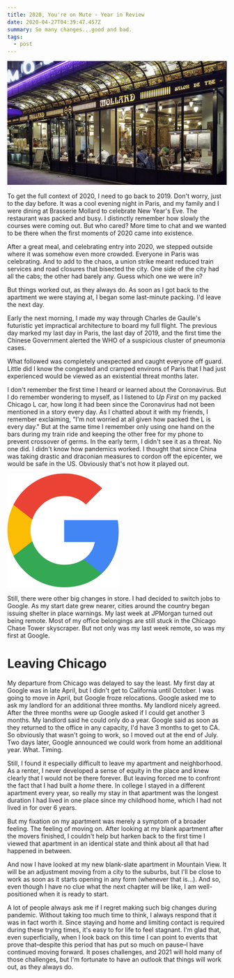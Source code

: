 ```yaml
---
title: 2020, You're on Mute - Year in Review
date: 2020-04-27T04:39:47.457Z
summary: So many changes...good and bad.
tags:
  - post
---
```

![brasserie mollard](/static/img/37633643731_206546d644_b.jpg "Brasserie Mollard")

To get the full context of 2020, I need to go back to 2019. Don't worry, just to the day before. It was a cool evening night in Paris, and my family and I were dining at Brasserie Mollard to celebrate New Year's Eve. The restaurant was packed and busy. I distinctly remember how slowly the courses were coming out. But who cared? More time to chat and we wanted to be there when the first moments of 2020 came into existence. 

After a great meal, and celebrating entry into 2020, we stepped outside where it was somehow even more crowded. Everyone in Paris was celebrating. And to add to the chaos, a union strike meant reduced train services and road closures that bisected the city. One side of the city had all the cabs; the other had barely any. Guess which one we were in?

But things worked out, as they always do. As soon as I got back to the apartment we were staying at, I began some last-minute packing. I'd leave the next day. 

Early the next morning, I made my way through Charles de Gaulle's futuristic yet impractical architecture to board my full flight. The previous day marked my last day in Paris, the last day of 2019, and the first time the Chinese Government alerted the WHO of a suspicious cluster of pneumonia cases.

What followed was completely unexpected and caught everyone off guard. Little did I know the congested and cramped environs of Paris that I had just experienced would be viewed as an existential threat months later. 

I don't remember the first time I heard or learned about the Coronavirus. But I do remember wondering to myself, as I listened to *Up First* on my packed Chicago L car, how long it had been since the Coronavirus had not been mentioned in a story every day. As I chatted about it with my friends, I remember exclaiming, "I'm not worried at all given how packed the L is every day." But at the same time I remember only using one hand on the bars during my train ride and keeping the other free for my phone to prevent crossover of germs. In the early term, I didn't see it as a threat. No one did. I didn't know how pandemics worked. I thought that since China was taking drastic and draconian measures to cordon off the epicenter, we would be safe in the US. Obviously that's not how it played out.

![Google](/static/img/glogo.png "Google")

Still, there were other big changes in store. I had decided to switch jobs to Google. As my start date grew nearer, cities around the country began issuing shelter in place warnings. My last week at JPMorgan turned out being remote. Most of my office belongings are still stuck in the Chicago Chase Tower skyscraper. But not only was my last week remote, so was my first at Google.

# Leaving Chicago

My departure from Chicago was delayed to say the least. My first day at Google was in late April, but I didn't get to California until October. I was going to move in April, but Google froze relocations. Google asked me to ask my landlord for an additional three months. My landlord nicely agreed. After the three months were up Google asked if I could get another 3 months. My landlord said he could only do a year. Google said as soon as they returned to the office in any capacity, I'd have 3 months to get to CA. So obviously that wasn't going to work, so I moved out at the end of July. Two days later, Google announced we could work from home an additional year. What. Timing.

Still, I found it especially difficult to leave my apartment and neighborhood. As a renter, I never developed a sense of equity in the place and knew clearly that I would not be there forever. But leaving forced me to confront the fact that I had built a *home* there. In college I stayed in a different apartment every year, so really my stay in that apartment was the longest duration I had lived in one place since my childhood home, which I had not lived in for over 6 years. 

But my fixation on my apartment was merely a symptom of a broader feeling. The feeling of moving on. After looking at my blank apartment after the movers finished, I couldn't help but harken back to the first time I viewed that apartment in an identical state and think about all that had happened in between. 

And now I have looked at my new blank-slate apartment in Mountain View. It will be an adjustment moving from a city to the suburbs, but I'll be close to work as soon as it starts opening in any form (whenever that is...). And so, even though I have no clue what the next chapter will be like, I am well-positioned when it is ready to start. 

A lot of people always ask me if I regret making such big changes during pandemic. Without taking too much time to think, I always respond that it was in fact worth it. Since staying and home and limiting contact is required during these trying times, it's easy to for life to feel stagnant. I'm glad that, even superficially, when I look back on this time I can point to events that prove that–despite this period that has put so much on pause–I have continued moving forward. It poses challenges, and 2021 will hold many of those challenges, but I'm fortunate to have an outlook that things will work out, as they always do.